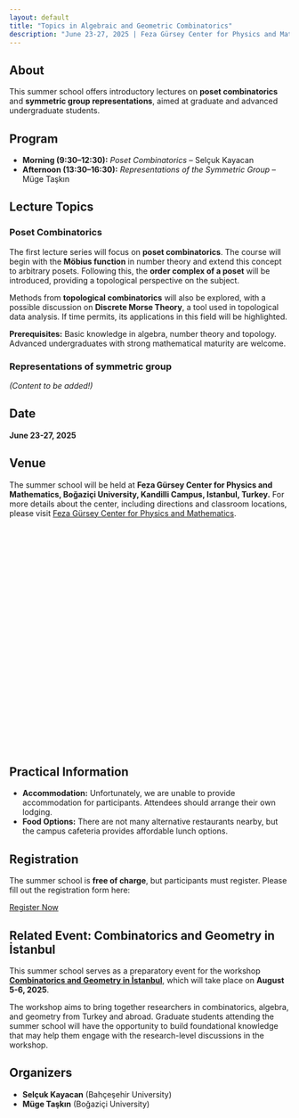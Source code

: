 ```yaml
---
layout: default
title: "Topics in Algebraic and Geometric Combinatorics"
description: "June 23-27, 2025 | Feza Gürsey Center for Physics and Mathematics"
---
```


## About  
This summer school offers introductory lectures on **poset combinatorics** and **symmetric group representations**, aimed at graduate and advanced undergraduate students. 

## Program  
- **Morning (9:30–12:30):** *Poset Combinatorics* – Selçuk Kayacan  
- **Afternoon (13:30–16:30):** *Representations of the Symmetric Group* – Müge Taşkın

## Lecture Topics  

### Poset Combinatorics  
The first lecture series will focus on **poset combinatorics**. The course will begin with the **Möbius function** in number theory and extend this concept to arbitrary posets. Following this, the **order complex of a poset** will be introduced, providing a topological perspective on the subject.  

Methods from **topological combinatorics** will also be explored, with a possible discussion on **Discrete Morse Theory**, a tool used in topological data analysis. If time permits, its applications in this field will be highlighted.  

**Prerequisites:** Basic knowledge in algebra, number theory and topology. Advanced undergraduates with strong mathematical maturity are welcome.

### Representations of symmetric group
*(Content to be added!)*

## Date
**June 23-27, 2025**

## Venue
The summer school will be held at **Feza Gürsey Center for Physics and Mathematics, Boğaziçi University, Kandilli Campus, Istanbul, Turkey.**
For more details about the center, including directions and classroom locations, please visit [Feza Gürsey Center for Physics and Mathematics](https://fezagursey.bogazici.edu.tr/).
  
 
<!-- Leaflet CSS -->
<link rel="stylesheet" href="https://unpkg.com/leaflet@1.9.4/dist/leaflet.css" />

<!-- Leaflet JS -->
<script src="https://unpkg.com/leaflet@1.9.4/dist/leaflet.js"></script>

<div id="map" style="height: 400px;"></div>
<script src="assets/js/maps.js"></script> 

## Practical Information

  - **Accommodation:** Unfortunately, we are unable to provide accommodation for participants. Attendees should arrange their own lodging.
  - **Food Options:** There are not many alternative restaurants nearby, but the campus cafeteria provides affordable lunch options.

## Registration

The summer school is **free of charge**, but participants must register. Please fill out the registration form here:
   
<div class="center-button">
    <a href="https://docs.google.com/forms/d/e/1FAIpQLScsgZBZobejpVYhxrhrgjJHpCwiMsBVJueXuywPzdut1NWDOA/viewform?usp=preview" target="_blank" class="btn">Register Now</a>
</div>

## Related Event: Combinatorics and Geometry in İstanbul  

This summer school serves as a preparatory event for the workshop **[Combinatorics and Geometry in İstanbul](https://cg-istanbul.github.io/cgi2025/)**, which will take place on **August 5-6, 2025**.  

The workshop aims to bring together researchers in combinatorics, algebra, and geometry from Turkey and abroad. Graduate students attending the summer school will have the opportunity to build foundational knowledge that may help them engage with the research-level discussions in the workshop.  

## Organizers  
- **Selçuk Kayacan** (Bahçeşehir University)  
- **Müge Taşkın** (Boğaziçi University)  
